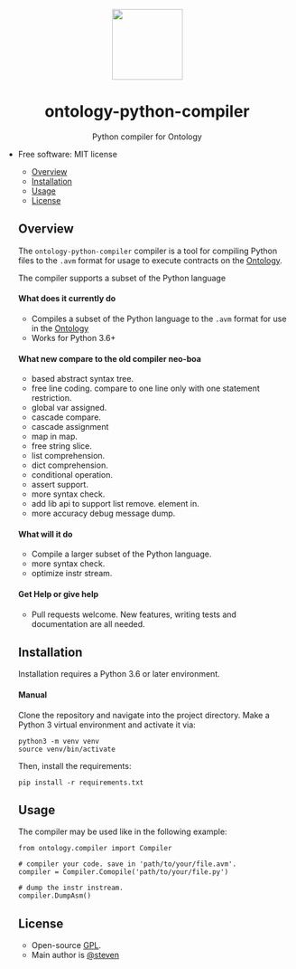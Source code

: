 <p align="center">
  <img
    src="https://github.com/ontio/ontology-python-compiler/blob/master/ontologypic.png"
    width="125px;">
</p>


<h1 align="center">ontology-python-compiler</h1>
<p align="center">
  Python compiler for Ontology
</p>

<ul>
<li>Free software: MIT license</li>




- [Overview](#overview)
- [Installation](#installation)
- [Usage](#usage)
- [License](#license)

## Overview

The `ontology-python-compiler` compiler is a tool for compiling Python files to the `.avm` format for usage to execute contracts on the [Ontology](https://github.com/ontio/ontology/).

The compiler supports a subset of the Python language 


#### What does it currently do

- Compiles a subset of the Python language to the `.avm` format for use in the [Ontology](https://github.com/ontio/ontology)
- Works for Python 3.6+

#### What new compare to the old compiler neo-boa 

- based abstract syntax tree.
- free line coding.  compare to one line only with one statement restriction.
- global var assigned.
- cascade compare.
- cascade assignment
- map in map.
- free string slice.
- list comprehension.
- dict comprehension.
- conditional operation.
- assert support.
- more syntax check. 
- add lib api to support list remove. element in.
- more accuracy debug message dump.

#### What will it do

- Compile a larger subset of the Python language.
- more syntax check.
- optimize instr stream.

#### Get Help or give help

- Pull requests welcome. New features, writing tests and documentation are all needed.


## Installation

Installation requires a Python 3.6 or later environment.

#### Manual

Clone the repository and navigate into the project directory. Make a Python 3 virtual environment and activate it via:

```
python3 -m venv venv
source venv/bin/activate
```

Then, install the requirements:

```
pip install -r requirements.txt
```



## Usage

The compiler may be used like in the following example:

```
from ontology.compiler import Compiler

# compiler your code. save in 'path/to/your/file.avm'.
compiler = Compiler.Comopile('path/to/your/file.py')

# dump the instr instream.
compiler.DumpAsm()
```


## License

- Open-source [GPL](LICENSE.md).
- Main author is [@steven](https://github.com/carltraveler)
